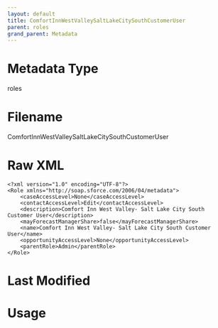 ```yaml
---
layout: default
title: ComfortInnWestValleySaltLakeCitySouthCustomerUser
parent: roles
grand_parent: Metadata
---
```

# Metadata Type
roles


# Filename 
ComfortInnWestValleySaltLakeCitySouthCustomerUser


# Raw XML
```
<?xml version="1.0" encoding="UTF-8"?>
<Role xmlns="http://soap.sforce.com/2006/04/metadata">
    <caseAccessLevel>None</caseAccessLevel>
    <contactAccessLevel>Edit</contactAccessLevel>
    <description>Comfort Inn West Valley- Salt Lake City South Customer User</description>
    <mayForecastManagerShare>false</mayForecastManagerShare>
    <name>Comfort Inn West Valley- Salt Lake City South Customer User</name>
    <opportunityAccessLevel>None</opportunityAccessLevel>
    <parentRole>Admin</parentRole>
</Role>
```


# Last Modified


# Usage
